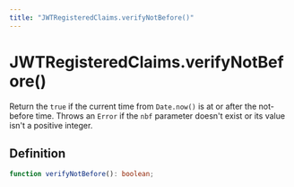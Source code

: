 ```yaml
---
title: "JWTRegisteredClaims.verifyNotBefore()"
---
```


# JWTRegisteredClaims.verifyNotBefore()

Return the `true` if the current time from `Date.now()` is at or after the not-before time. Throws an `Error` if the `nbf` parameter doesn't exist or its value isn't a positive integer.

## Definition

```ts
function verifyNotBefore(): boolean;
```
